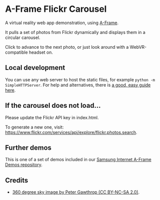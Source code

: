 # A-Frame Flickr Carousel

A virtual reality web app demonstration, using [A-Frame](https://aframe.io/).

It pulls a set of photos from Flickr dynamically and displays them in a circular carousel.

Click to advance to the next photo, or just look around with a WebVR-compatible headset on.

## Local development

You can use any web server to host the static files, for example `python -m SimpleHTTPServer`. 
For help and alternatives, there is [a good, easy guide here](https://github.com/mrdoob/three.js/wiki/How-to-run-things-locally#run-local-server). 

## If the carousel does not load...

Please update the Flickr API key in index.html.

To generate a new one, visit: https://www.flickr.com/services/api/explore/flickr.photos.search.

## Further demos

This is one of a set of demos included in our [Samsung Internet A-Frame Demos repository](https://github.com/SamsungInternet/a-frame-demos/).

## Credits

* [360 degree sky image by Peter Gawthrop (CC BY-NC-SA 2.0)](https://www.flickr.com/photos/gawthrop/3559516146).
